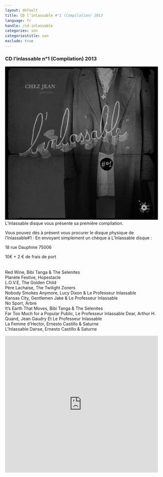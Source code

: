 ```yaml
---
layout: default
title: CD l’inlassable #°1 (Compilation) 2013 
language: fr
handle: /cd-inlassable
categories: son
categoriestitle: son
exclude: true
---
```

### CD l’inlassable n°1 (Compilation) 2013    
  
<a rel="lightbox" data-lightbox="example-1" href="/images/linlassable-cover.jpg" title="inlassable cover"><img src="/images/linlassable-cover.jpg" alt="inlassable cover" class="img-left"></a>
L’Inlassable disque vous présente sa première compilation.  
  
Vous pouvez dès à présent vous procurer le disque physique de l’Inlassable#1 : En envoyant simplement un chèque à L’Inlassable disque :  
  
18 rue Dauphine 75006
  
10€ + 2 € de frais de port  
<br style="clear:both" />
<br style="clear:both" />
Red Wine, Bibi Tanga & The Selenites  
Planète Festive, Hopestacle  
L.O.V.E, The Golden Child  
Père Lachaise, The Twilight Zoners  
Nobody Smokes Anymore, Lucy Dixon & Le Professeur Inlassable  
Kansas City, Gentlemen Jake & Le Professeur Inlassable  
No Sport, Arbre  
It’s Earth That Moves, Bibi Tanga & The Selenites  
Far Too Much for a Popular Public, Le Professeur Inlassable
Dear, Arthur H.  
Quand, Jean Gaudry Et Le Professeur Inlassable  
La Femme d’Hector, Ernesto Castillo & Saturne  
L’Inlassable Danse, Ernesto Castillo & Saturne  
  
<iframe width="100%" height="450" scrolling="no" frameborder="no" src="https://w.soundcloud.com/player/?url=https%3A//api.soundcloud.com/tracks/316821250&amp;auto_play=false&amp;hide_related=false&amp;show_comments=true&amp;show_user=true&amp;show_reposts=false&amp;visual=true"></iframe>
